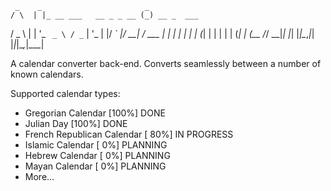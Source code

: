      _    _                       _            
    / \  | |_ __ ___   __ _ _ __ (_) __ _  ___ 
   / _ \ | | '_ ` _ \ / _` | '_ \| |/ _` |/ __|
  / ___ \| | | | | | | (_| | | | | | (_| | (__ 
 /_/   \_\_|_| |_| |_|\__,_|_| |_|_|\__,_|\___|

A calendar converter back-end.
Converts seamlessly between a number of known calendars.

Supported calendar types:
* Gregorian Calendar         [100%] DONE
* Julian Day                 [100%] DONE
* French Republican Calendar [ 80%] IN PROGRESS
* Islamic Calendar           [  0%] PLANNING
* Hebrew Calendar            [  0%] PLANNING
* Mayan Calendar             [  0%] PLANNING
* More...